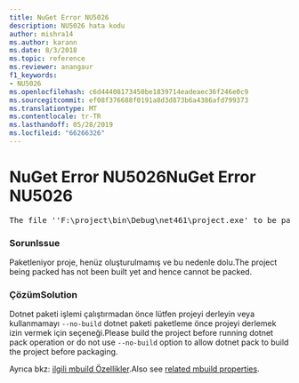 ```yaml
---
title: NuGet Error NU5026
description: NU5026 hata kodu
author: mishra14
ms.author: karann
ms.date: 8/3/2018
ms.topic: reference
ms.reviewer: anangaur
f1_keywords:
- NU5026
ms.openlocfilehash: c6d44408173450be1839714eadeaec36f246e0c9
ms.sourcegitcommit: ef08f376688f0191a8d3d873b6a4386afd799373
ms.translationtype: MT
ms.contentlocale: tr-TR
ms.lasthandoff: 05/28/2019
ms.locfileid: "66266326"
---
```

# <a name="nuget-error-nu5026"></a><span data-ttu-id="c8ab0-103">NuGet Error NU5026</span><span class="sxs-lookup"><span data-stu-id="c8ab0-103">NuGet Error NU5026</span></span>
<pre>The file ''F:\project\bin\Debug\net461\project.exe' to be packed was not found on disk.</pre>

### <a name="issue"></a><span data-ttu-id="c8ab0-104">Sorun</span><span class="sxs-lookup"><span data-stu-id="c8ab0-104">Issue</span></span>

<span data-ttu-id="c8ab0-105">Paketleniyor proje, henüz oluşturulmamış ve bu nedenle dolu.</span><span class="sxs-lookup"><span data-stu-id="c8ab0-105">The project being packed has not been built yet and hence cannot be packed.</span></span>


### <a name="solution"></a><span data-ttu-id="c8ab0-106">Çözüm</span><span class="sxs-lookup"><span data-stu-id="c8ab0-106">Solution</span></span>

<span data-ttu-id="c8ab0-107">Dotnet paketi işlemi çalıştırmadan önce lütfen projeyi derleyin veya kullanmamayı `--no-build` dotnet paketi paketleme önce projeyi derlemek izin vermek için seçeneği.</span><span class="sxs-lookup"><span data-stu-id="c8ab0-107">Please build the project before running dotnet pack operation or do not use `--no-build` option to allow dotnet pack to build the project before packaging.</span></span>

<span data-ttu-id="c8ab0-108">Ayrıca bkz: [ilgili mbuild Özellikler](../msbuild-targets.md#output-assemblies).</span><span class="sxs-lookup"><span data-stu-id="c8ab0-108">Also see [related mbuild properties](../msbuild-targets.md#output-assemblies).</span></span>

